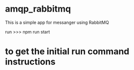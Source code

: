 # amqp_rabbitmq
This is a simple app for messanger using RabbitMQ

run >>> npm run start
# to get the initial run command instructions


